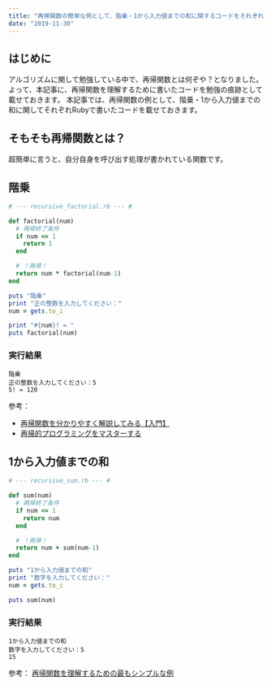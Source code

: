 ```yaml
---
title: "再帰関数の簡単な例として、階乗・1から入力値までの和に関するコードをそれぞれRubyで書いてみた"
date: "2019-11-30"
---
```


## はじめに

アルゴリズムに関して勉強している中で、再帰関数とは何ぞや？となりました。
よって、本記事に、再帰関数を理解するために書いたコードを勉強の痕跡として載せておきます。
本記事では、再帰関数の例として、階乗・1から入力値までの和に関してそれぞれRubyで書いたコードを載せておきます。

## そもそも再帰関数とは？

超簡単に言うと、自分自身を呼び出す処理が書かれている関数です。

## 階乗
~~~ruby
# --- recursive_factorial.rb --- #

def factorial(num)
  # 再帰終了条件
  if num <= 1
    return 1
  end

  # ！再帰！
  return num * factorial(num-1)
end

puts "階乗"
print "正の整数を入力してください："
num = gets.to_i

print "#{num}! = "
puts factorial(num)
~~~

### 実行結果
~~~
階乗
正の整数を入力してください：5
5! = 120
~~~

参考：
<br />
- [再帰関数を分かりやすく解説してみる【入門】](https://triple-four.hatenablog.com/entry/2019/02/05/190512)
- [再帰的プログラミングをマスターする](https://www.ibm.com/developerworks/jp/linux/library/l-recurs/index.html)


## 1から入力値までの和
~~~ruby
# --- recursive_sum.rb --- #

def sum(num)
  # 再帰終了条件
  if num <= 1
    return num
  end

  # ！再帰！
  return num + sum(num-1)
end

puts "1から入力値までの和"
print "数字を入力してください："
num = gets.to_i

puts sum(num)
~~~

### 実行結果
~~~
1から入力値までの和
数字を入力してください：5
15
~~~

参考： [再帰関数を理解するための最もシンプルな例
](https://qiita.com/jumpyoshim/items/20e6b5e70efa466699b4)